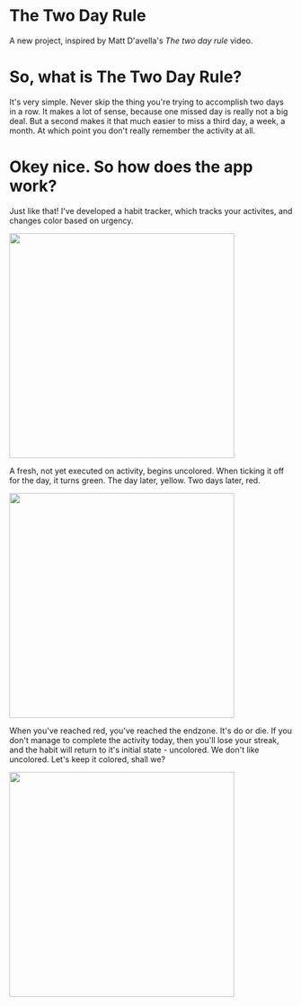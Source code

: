 # The Two Day Rule

A new project, inspired by Matt D'avella's *The two day rule* video.

# So, what is The Two Day Rule?
It's very simple. Never skip the thing you're trying to accomplish two days in a row. It makes a lot of sense, because one missed day is really not a big deal. But a second makes it that much easier to miss a third day, a week, a month. At which point you don't really remember the activity at all.

# Okey nice. So how does the app work?
Just like that! I've developed a habit tracker, which tracks your activites, and changes color based on urgency.

<img src="https://lh3.googleusercontent.com/BqrIR2qledjTVhmjxXqkq9NeKJSTTSN8gDifZ9m6e0WvMwRu6tuOZkP48658WdsPIwIT3xS834XW5w=w2256-h1290-rw" width="400"/>

A fresh, not yet executed on activity, begins uncolored. When ticking it off for the day, it turns green. The day later, yellow. Two days later, red.

<img src="https://lh4.googleusercontent.com/tJMgC-jrA5sF0nZzFD--lI4i8lBFfZQn3AVqn8iSlCloPD3lg3__efXZh0KCFLmFqEJo60mg_n-i1A=w2256-h1290-rw" width="400"/>

When you've reached red, you've reached the endzone. It's do or die. If you don't manage to complete the activity today, then you'll lose your streak, and the habit will return to it's initial state - uncolored. We don't like uncolored. Let's keep it colored, shall we?

<img src="https://lh5.googleusercontent.com/CYMtXFRgMXqdhcvxwxFWKAD7HEcAaxK1a6vgZTIYJOSAtsLotziTceV_qJ27ZiA7WsufliZ6NAGAag=w1597-h1290-rw" width="400"/>

